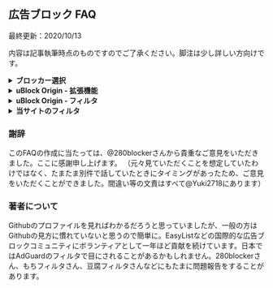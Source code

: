 ## 広告ブロック FAQ

最終更新：2020/10/13

内容は記事執筆時点のものですのでご了承ください。脚注は少し詳しい方向けです。

<details>

<summary><strong>ブロッカー選択</strong></summary>

#### 1. AdBlockやAdblock Plus（ABP）ではダメなのですか？

  それらでも大部分の広告は消えるでしょう。ですが、AdBlockで適用されるABP Japanese filtersは2020年2月に更新が停止しており、不具合の修正等は期待できません（ABPでは既に削除されたようです）。広告ブロッカーとは基本的にフィルタに書かれたルールを強制するためのプログラムであり、フィルタこそがその心臓部にあたります<sup>1</sup>。主要な日本語サイトの広告を大体除去するだけなら、100ほどのドメインをブロックするだけでもかなりの効果がありますが<sup>2</sup>、一部の厄介なサイトに対応するには特殊な文法で書かれたフィルタが必要です。そしてここからが重要なのですが、<strong>現在の主要な広告ブロッカーにはそれぞれ専用のフィルタ記法があり、それを無視して使うと十分な効果が得られません。</strong>今のところ、もちフィルタや豆腐フィルタといった主要な日本用フィルタが十分に性能を発揮できるのはuBlock Originだけであり、AdGuard（iOS版とコンテンツブロッカーを除く）が許容範囲といえる互換性を持っています<sup>3</sup>。日本用のフィルタでABPと互換性があるフィルタは280blockerさんのものだけですが、こちらはモバイルサイトを対象としています。ほかに選択肢がないならともかく、より良い選択肢がある以上、わざわざAdBlockやABPを使う必要はありません。
  <sub>1: `https://addons.mozilla.org/ja/firefox/addon/ublock-origin/`より引用：「この拡張機能は、あらかじめ設定されているフィルターのリストが無ければ意味を成しません。 ですので、何かしらの形で貢献したいと考えることがあった時は、これらのリストを無料で懸命に更新し続けている方々を思い出してください。」また、`https://github.com/AdguardTeam/AdguardFilters`の副題："The place where ads are actually blocked"</sub>

  <sub>2: 280blockerさんがよいタイミングで[記事](https://280blocker.net/blog/20201004/2549/)を書いてくださっていました。この統計は、スマホ広告ブロック黎明期にFilterProxyやWeblockに手動でドメイン登録してブロックされていた方には納得できるのではないかと思います。他の方法で消える広告/消せない広告については私もデータがありませんが、URLによるブロックもドメインブロック同様、一部のルールは多くヒットし何千ものページで機能する一方、滅多にヒットしないルールが大部分を占めます。後述のCNAMEトラッカーなどは、誤爆を気にしなければたった２つのURLルールで９割以上ブロックできます。</sub>

  <sub>3: ABPでは+jsや:styleといった文法が機能しないのが致命的です。これらはページにスクリプトや特定のCSSを挿入するもので、アンチ広告ブロックや迂回広告などに対処するうえで強力な武器になります。実はスクリプトについてはABPも対応しているのですが、ABP用の文法で書く必要があります。</sub>

#### 2.  AdBlockとAdblock Plusの違いは？

  歴史的な経緯についてはほかに優れた記事があるのでそちらに譲ります。現在はAdBlockのエンジンはAdblock Plusそのものであり、外装を付け替えただけです。小文字のAdblockについては知りません。

#### 3. ブラウザ組込みのブロッカーはどうですか？

  1.を参照していただきたいのですが、豆腐フィルタやもちフィルタが採用しているuBlock Origin文法に対応した組込みブロッカーは、PCでは私の知る限りBraveのみです。しかし、Braveは今のところカスタムフィルタの購読ができません。Vivaldiはカスタムフィルタの購読ができますが、基本的なブロックルールしかサポートしていません。

#### 4. Nano Adblocker（+ Nano Defender）の方がよいと聞きました。

  目的と使い方によります。もし、アンチ広告ブロックを念頭に置いておられるのなら、uBlock Originで十分です。現在、Nanoに報告されるすべてのアンチ広告ブロックはuBlock filtersかuBlock filters - Annoyancesにて対処されています。ただ、Nanoではコンテンツを妨害しないソフトアンチブロック（例：Outlook.com無料版で右側に出る「お願い」）もデフォルトで対処するのに対し、uBlock Originの場合はuBlock filters - Annoyancesの購読が必要になります。Nanoの最大の利点は強力だがリスクもあるスクリプトレットで一部の迷惑要素に対処できる点ですが<sup>4</sup>、Nano filters -  Annoyancesはほぼ海外向けです。日本語サイトを中心に見る人は、自分でルールを書くのでなければNanoを使うメリットはほぼありません。むしろ最新機能への追随が遅れることがあり<sup>5</sup>、使うフィルタによってはデメリットさえあります。ただ、NanoにはQuick reporterという問題報告ツールがあり、これは別の意味で大きなメリットといえます。ところで、アンチ広告ブロックは目立つため、初心者の方にはなにか特別な対処を要するものに思えてしまうのかもしれません。しかしこれは評判が悪かったため、近年増えてきているのはブロッカーを検知してそれを迂回する広告を再挿入するパターンです（これもあまり成功していないようです。広告を見たくない人に無理やり見せるのだから当然ですが）。

  <strong>Nanoプロジェクト（Chrome版）はトルコの開発者に[売却されました](https://github.com/NanoAdblocker/NanoCore/issues/362)。詳しくはリンクを参照していただきたいのですが、新開発者は、その気になればオンラインバンクの個人情報等も送信できる怪しい機能を追加しています。ChromeでNanoをご利用の方は速やかにアンインストールしてください。Firefox版は別の方がメンテナンスしているため大丈夫です。</strong>

  <sub>4: スクリプトレットにはもともとリスクがありますが、uBlock Originではあらかじめハードコードされたスクリプトのみを使うようにしてリスクを抑えています。この点はNanoも同じです。では何が違うかというと、uBlock Originの組込みスクリプトは最悪でもページの外見や機能を壊すくらいしかできないのに対し、Nanoのスクリプトにはたとえばクリックをシミュレーションするものがあり、これを使ったフィルタの存在を知っている攻撃者が対象サイトを乗っ取れば、マルウェアのリンクを自動クリックさせることもできます。ショッピングサイトなどであればもっと直接的な悪用もできるでしょう。このため、uBlock Originではこれらのスクリプトが広告やアンチ広告ブロックへの対処にどうしても必要となるまでは採用しないと決めています。その日が来るかはわかりませんが、参考までに、同様の理由で保留されていたパラメータの書き換え機能が現在（2020年10月）Twitchの広告対策に必要なことがわかり、検討が進んでいます。</sub>

  <sub>5: DandelionSprout氏によると、最近ではdomainオプションのワイルドカードサポートへの対応遅れが問題となったようです。</sub>

#### 5. スパイウェア化した、Nano Defenderの代わりはありますか？

  4.で述べたように、適切なフィルタを使用していればそもそもいらないと思います。uBlock Originに戻したことでアンチ広告ブロックが出るようになったという人は十中八九、フィルタ選択を間違えていると疑われます。まず、uBlock filtersが有効なことを確認し、それからほかのフィルタについても過剰購読などないか見直してみてください。また、アンチ広告ブロックのテストページはuBlock filtersの対象外です。雪フィルタでも対象外としていましたが、初心者の混乱を避けるため対応してみました（未対応のテストページをご存じの方は教えてください）。テストページでブロッカーが検知されるからと言って、アンチ広告ブロック対策がされていないと早合点しないでください。それでもアンチ広告ブロックに遭遇してしまった場合、[フィルタ作者に報告してください](https://old.reddit.com/r/firefox/comments/jbua53/nanoadblocker_nanodefender_is_malware_now/g8xrhct/)。予防的な対処がしたいのであれば、一番簡単で効果的なのは「汎用的な要素隠蔽フィルターを無視する」にチェックを入れることです。ただし広告枠やテキスト広告、一部ポップアップが隠し切れなくなるなど副作用もあります。どうしても標準のリストと日本用フィルタ以外にフィルタを追加したいのであれば、せいぜいAdGuard Baseくらいでしょう。まれにuBlock filters未対応のアンチ広告ブロックに対応している場合もあります。ただし、それなりに不具合もあります。Fuxk Fxckadblock（あえて伏字）は無駄が多く、作りもちょっと雑なためおすすめしませんし、uBlock filtersとBaseがあれば不要です。Fanboy's problematic-sitesは11.で述べたFanboy's Enhanced Tracking Listのサブフィルタで、11.と同様の理由でおすすめしませんし、効果もほとんどありません。なお、雪フィルタにおいても個別対応だけでなくアンチブロックを惹起しやすいルールを積極的に外すなどの対策をとっていますが、現状は個人管理ですので限界があります。

#### 6. uBlock OriginもNanoのように売却されないか心配です。

  確かなことは何も言えませんが、個人的な意見としては、Raymond Hill（uBlock Originの開発者、gorhill）は開発を中止することはあっても売却したり、その他ユーザーを危険にさらすことはないんじゃないかと思います。彼自身が今回の騒動で述べているように、現在の広告ブロック拡張機能は強大な権限を持っており、開発者を信用できなければ使うべきではありません。私はuBlock Originの前々身であるHttp Switchboardの誕生にも立ち会っている最初期ユーザーの一人で、そのころから何度か言葉を交わしていますが、ことセキュリティやプライバシーには厳格な人です。ほかの[悪質な拡張機能を見回ったり](https://www.bleepingcomputer.com/news/security/mozilla-removes-23-firefox-add-ons-that-snooped-on-users/)、パラメータの書換え機能などをセキュリティ上の問題で[却下したり](https://github.com/uBlockOrigin/uBlock-issues/issues/46#issuecomment-391303700)（同機能を採用したAdblock Plusは後に[脆弱性として指摘](https://forest.watch.impress.co.jp/docs/news/1180855.html)されることに）、例には事欠きません。また、お金に影響されるのを避けるため[寄付すら拒否](https://github.com/gorhill/uBlock/wiki/Why-don%27t-you-accept-donations%3F)しており、儲け話の誘いがあれば[さらし者にしています](https://twitter.com/gorhill/status/1293233244826218498)。実は一度、負担に耐え切れずuBlock Originの前身であるuBlockを新開発者に譲渡したことがあるのですが<sup>6</sup>、この時の失敗は氏にとって苦い経験だったようで、今でもときどきRedditなどで引用しています。

  <sub>6: 日本語では[こちらの記事](https://www.reddit.com/r/newsokur/comments/33wick/ublock%E3%82%AA%E3%83%AA%E3%82%B8%E3%83%8A%E3%83%AB%E3%81%AE%E4%BD%9C%E8%80%85%E3%81%8C%E7%8F%BE%E9%96%8B%E7%99%BA%E9%99%A3%E3%81%AE%E9%81%8B%E5%96%B6%E6%96%B9%E9%87%9D%E3%82%92%E7%96%91%E5%95%8F%E8%A6%96%E3%81%97%E7%8B%AC%E8%87%AA%E3%81%AB%E9%96%8B%E7%99%BA%E5%AD%98%E7%B6%9A%E3%82%92%E3%82%A2%E3%83%8A%E3%82%A6%E3%83%B3%E3%82%B9/)が詳しいです。ただし、uBlock Originの開発継続はもともとuBlockを委譲したときから決まっていました。</sub>


#### 7. 初心者におすすめのブロッカーを教えてください。

  PCではブラウザ上のブロックで大抵の人は足りると思います。この場合、一番のおすすめはuBlock Originです。Macは使っていないのでわかりません。Androidだとアプリ内の広告もまれではないため、デバイス全体をカバーできた方がよいでしょう。AdGuard for Androidがもっともメジャーで、かつ機能的にも十分だと思います。[なんJ AdGuard部](https://wikiwiki.jp/nanj-adguard/)さんに記事がまとまっています。iOSは2020年現在、広告ブロッカーへの制約が最も厳しい環境で、正直な話、厄介な広告再挿入などへの根本的な対処はできません（OSの問題で、ブロッカー開発者の技術でどうにかなるものではありません。文句はAxxleに）。日本語サイトを中心にみられる場合、280blockerがベストだと思います。最近の更新でアプリ内広告にもある程度対応できるようになりました。少し詳しい人や海外サイトを本格的にみる人はいくつか選択肢がありますが、そういう人にはこんな導入記事は必要ないでしょう。ネットワーク全体をカバーするには、Pi-holeやAdGuard Homeを使う方法と、DNSキャッシュサーバーを広告ブロック機能のあるものにする簡易的な方法があります。AdGuard Homeについては280blockerさんがわかりやすい[記事](https://280blocker.net/blog/20181027/1254/)を書いてくださっています。ただしこれらはドメイン単位の「粗い」ブロックしかできないため、各デバイスのブロッカーを置き換えることはできません。

</details>

<details>

<summary><strong>uBlock Origin - 拡張機能</strong></summary>

#### 8. ブロックのカウンターが上がり続けます。

  [何も問題](https://old.reddit.com/r/uBlockOrigin/comments/itw503/ubo_google_docs_high_cpu_spikes_and_blocked/g5l5yjd/)[ありません](https://old.reddit.com/r/uBlockOrigin/comments/j5cwdj/ubo_is_blocking_7k_xhr_requests_on_youtube_videos/g7sex8w/)。どういうわけか、カウンターが上がり続けるとパフォーマンスに悪影響があると信じている人が多いようです。確かに、ブロックされた場合にものすごい勢いでリクエストを送り続けるケースはあり、フリーズしたりCPU使用率が跳ね上がったりしますがこれはそのサイトの問題です。1秒に1つ程度のカウンター上昇なら何も影響ありません。どうしても信じられないなら、開発者ツールからパフォーマンスレコードをとって報告してください。証明できたらuBlock Origin史上初の発見です。

#### 9. Chrome/EdgeでuBlock Extraは必要なのでしょうか？

  [もしかしたら役に立つこともあるかもしれない](https://forums.lanik.us/viewtopic.php?f=106&t=43736)程度です。私自身は有用性を確認できませんでした。<strong>アンチ広告ブロックとは関係ありません</strong>。

</details>

<details>

<summary><strong>uBlock Origin - フィルタ</strong></summary>

#### 10. クラス名が毎回ランダムに変わる要素はどう消せばいいのでしょうか？/「要素をブロック」で消したものがすぐ復活します。

  「要素をブロック」はフィルター作者のための補助ツールです。１つ２つならともかく、同機能で自動生成されたルールをたくさん作るのはおすすめしません。クラス名が変わる場合、まずはクラス名以外で使える属性がないか、開発者ツールで見てみるのがよいと思います。もしなければ、該当要素の親や子孫で安定した属性を持つものや、使えそうなテキストを含むものがないか探します。そうしたものがあれば（必ずと言っていいほどあります）、あとは[Procedural cosmetic filters](https://github.com/gorhill/uBlock/wiki/Procedural-cosmetic-filters)を使うだけです。初心者であれば`:has`, `:has-text`と`:upward`だけでも十分でしょう。

#### 11. 効率的な非表示ルールの書き方を教えてください。

  細かいTipsはありますが、一番大切なのは[最小マッチング](https://github.com/gorhill/uBlock/wiki/Procedural-cosmetic-filters#important)を意識することです。通常の非表示ルールでもそうですが、Procedural cosmetic filtersにおいては[とくに](https://github.com/uBlockOrigin/uAssets/commit/8fd12b060148cfde8e53e70012733b089abf65bc#commitcomment-39037147)[重要](https://old.reddit.com/r/uBlockOrigin/comments/j4ewg7/best_practice_hasx_or_xupward/)です。

#### 12. おすすめのフィルタ構成を教えてください。

  フィルタ構成についてはこれが正解といえるものはなく、各自で調べて自身の好みに合うものを選択するしかありません。ただ、間違いといえるものはあります。フィルタを解釈して評価できる人はまれなため、インターネット上には主観的な使用感や信念にもとづいた「おすすめ」がたくさん転がっています。たとえば、Adblock Warning Removal Listは、最近になってようやく意味のないリストという認識が広まってきたようですが、数年前まであちこちでアンチ広告ブロック対策に推奨されていました。ここまでひどくはないものの、あまり正しく理解されていなさそうなリストとしてFanboy's Enhanced Tracking Listが挙げられます。このリストの最大のパートは許可ルールによるブロッカー検知回避なのですが、ちょっと大雑把すぎて検知と関係ない広告スクリプトまで許可してしまっています。これらは基本的にイニシエイターで、最終的な広告は別のルールでブロックされますが、不要なスクリプトを走らせてまで一部の検知を回避することを、同リストの利用者が求めているかは疑問です<sup>7</sup>。残りの部分もすべてがトラッキング対策ではなく、迷惑要素なども含まれています。あまり意味のないリストについていえば、NoCoinが挙げられるでしょう。コインマイニング自体、絶滅してはいないものの下火ですが、NoCoinでブロックされるものはほぼすべてEasyPrivacy + uBlock filters - Resource abuseでカバーされています。

  一般的なアドバイスとしては、初心者の方はともかく購読しすぎに注意することです。日本用フィルタの複数購読、ソーシャルや迷惑要素用フィルタの多重購読はおすすめしません。おそらく、たくさん購読するとそれだけ多くブロックしてくれるという考えからなのでしょうが、これは必ずしも正しくありません。また、フィルタによる不具合は天災のようなもので、普段はあまり遭遇しませんが忘れたころにやってきます。多く購読すればするほど、メリットは薄くなっていき、不具合の確率ばかり高まります。それにいくらuBlock Originでも、非表示フィルタやトークン化不能正規表現の無駄が多量に積もればパフォーマンスに影響しかねません。

  もう少し具体的に、PCの場合なら（あくまで参考程度にお願いします）
  - 内製フィルタ：最低でもuBlock filtersは維持することをおすすめします。ほかのフィルタに比べると不具合の率が少なく、日本語サイト利用者でもメリットは大きいです。Privacyはごくまれに誤爆することがあります。Badware risksやUnbreakは意味がわかっている人は外してもよいですが、維持しても害はないと思います。
  - 広告：海外サイトをよく見る人はEasyListを維持。日本のサイトしか見ないなら、お好みで外してもよい
  - プライバシー：トラッキングを気にしない人、または雪フィルタ使用者は外してもよい。気にする人で雪以外の日本語フィルタ使用なら、平均的なブロック性能が高いが不具合も多いEasyPrivacyを維持するか、不具合は少ないが漏れも多いAdGuard Tracking Protectionから選択
  - マルウェアドメイン：お好みで。デフォルトのOnline Malicious URL Blocklistはブラウザのセキュリティ機能（Google Safe Browsing）とデータ共有しており、大部分はブラウザでブロックされます
  - 迷惑系：ソーシャルボタンを消したい人はAdGuard Social Mediaを追加してもよいでしょう。ただし、もちおさんが提供されている[ことりフィルタ](https://eeii0a5l.github.io/mochifilter_homepage/kotori.html)やこちらで提供しているあられフィルタも検討してみてください（あられはAdGuard Social Mediaとの互換性を意識して作っており、併用も可能です）。ほかの迷惑要素についても同じく、AdGuard Annoyances, [ねぎフィルタ](https://eeii0a5l.github.io/mochifilter_homepage/negi.html), みぞれフィルタからの選択をおすすめします。ちょっと特殊なのがuBlock filters - Annoyancesで、これは主にソフトアンチ広告ブロックと右クリック/コピー禁止系への対策になります。Fanboy系は不具合の率が高く、初心者にはおすすめしません
  - 多目的：デフォルトのPeter Lowe'sはフィルタ数のわりに良い仕事を（主に海外サイトで）してくれているのですが、たまに誤爆することがあります。日本のサイトを中心に見るなら好みで外してもよい
  - 地域、言語：英語、日本語以外のサイトをよく見る人はその言語のフィルタを追加。日本語については別途日本用フィルタを購読するのであればAdGuard Japaneseを外す
  - カスタム：お好みでもちフィルタ、豆腐フィルタ、雪フィルタの中から一つを追加

  フィルタ構成とは別に、中級者以上の方であれば「汎用的な要素隠蔽フィルターを無視する」はおすすめできるオプションです。パフォーマンスの向上に加え、誤爆やアンチ広告ブロックへの遭遇率を下げることもできます。その代わり広告枠やテキスト広告が隠し切れないケースも出てきます。

  <sub>7: 一般非表示が有効なら、結局検知されてしまうことが多いです。</sub>

#### 13. EasyListやEasyPrivacyは不具合が多いと聞きます。

  事実です。私もこれまでいろいろな形で、おそらく数十件は報告しています。なお、ルールが多いから不具合が多いわけではありません。80対20の法則ではありませんが、大部分のルールは不具合と無関係な一方、誤爆しやすいルールというのがあります。雪フィルタではこの点を逆手にとり、誤爆しやすいルールをなるべく外すことにしました<sup>8</sup>。またアンチ広告ブロックを惹起しやすいという議論も聞きます。これは間違ってはいませんが、「それほど違わない」という印象です。もっとも一般的なトリガーは非表示、とくに`##.adsbygoogle`ですが、これは主要な日本用フィルタすべてに含まれています。EasyList側も当然気づいており、[変更してみたり](https://github.com/easylist/easylist/commit/216979ef1f3643405c9d2dba077807e114def71c)（失敗）、uBlock Origin限定ですが`*##.adsbygoogle:style(width:1px!important;height:1px!important;)`を検討してみたり（レイアウトが崩れるケース有り、断念）、世界的なアンチブロックの潮流についてはむしろ日本用フィルタより対策が進んでいるかもしれません。もちろん`/adspace.`など日本で多いトリガーもありますが、それを言い出すと日本用フィルタでのみトリガーされるものもあります。ところで、不具合が多い理由の一つは日本のユーザーからの報告がほとんどないことです。EasyListでなくとも、日本では280blockerさんを唯一の例外として、フィルタ作者への報告自体がまばらな印象です。すべてのユーザーが不具合を自己修正できるとは思えないため、ブロックをそのサイトで無効にしたり、dynamic filteringの緑で上書きしたりといった対処をされている方が多いのではないかと思います。フィルタ作者はそういった「荒療治」より効果的な対処ができますし、あなたの報告がほかの多くのユーザーを助けるかもしれません。ぜひ積極的な報告をお願いします。なお、当サイトおよびしたらばの[簡易報告掲示板](https://jbbs.shitaraba.net/bbs/read.cgi/internet/25463/1598352715/)では、EasyList等外部フィルタ併用時の不具合も受けつけ、可能であれば関係先にフィードバックを送ります。

  <sup>8: imasdkなど、メリットとの兼ね合いから誤爆が多くても採用したルールもあります。</sup>

</details>

<details>

<summary><strong>当サイトのフィルタ</strong></summary>

#### 14. 雪フィルタの中を見ると、海外サイト用のルールが結構あります。どのようなサイトが対象なのでしょうか？

  New York Timesなどの大手英語メディアや日本人利用者が多い海外マンガ、アニメ、あるいはポルノサイトに加え、以下のようなサイトを対象にしています：
  - 他の日本用フィルタで個別対応されているもの
  - 日本語のブログや記事などで紹介されている海外サイトで、ある程度トラフィックが高そうなもの
  - 特定のテーマに興味を持つ日本人が検索しそうな単語でGoogle検索したとき、検索上位に出てくるサイトでトラフィックが高そうなもの
  - 上記に該当するサイトの姉妹/系列サイトや、直接リンクされているサイトの一部
  
  例外は短縮プレミアムリンク系です。日本でメジャーなものは`sh.*`, `shorten.*`, `ouo.*`などだと思いますが、目的地につくまでに様々な短縮リンクをたらい回しにされることがあるため、インターフェースが英語のものについてはある程度網羅的に対応しています。

  英語以外ではロシアと中国/広東語のサイトがやや多いですが、これらの言語をよく利用する方には到底足りません。EasyListや各言語用フィルタを使用してください。

#### 15. 雪フィルタでCNAMEトラッカー（ファーストパーティートラッカー）はブロックできますか？

  はい、ほとんどはブロックされます。大雪併用ならほぼすべてといってもよいです。一部メディア（というよりNext DNS？）が騒ぎ立てたため、CNAMEトラッカーをなにか特別なもののように思っている人がいるようですが、実際はEasyPrivacyなどは以前からとくに区別せずブロックしていました。日本では豆腐さんもgenieesspvのCNAMEトラッカーを以前よりブロックされています。Eulerianが少し厄介だったのはCNAMEの利用そのものではなく、CNAMEとランダムにみえるサブドメインの組合せでした。多くのCNAMEトラッカーは、たとえば`smetrics`といった、決まったサブドメインを使います。そしてなにも`||smetrics.`のようなルールを使わずとも、一般ルールで簡単に全部ブロックできます（誤爆があるため雪では一部しか採用していません）。なお、ファーストパーティートラッカーという呼称が使われることもありますが、CNAMEトラッカーには純粋なサードパーティーのものも少なくないですし、一部メディアが書いたような「ファーストパーティーだとブロックしにくい」などということもありません。ちなみに、`ad-cloud.jp`と`genieesspv.jp`の[CNAMEトラッカー](https://ln2.sync.com/dl/fa3ee4fc0/hbx7nuxm-u93hrvur-6pqd7ksx-4a43i6dq/view/text/10872149110008)[一覧](https://ln2.sync.com/dl/37297af50/view/text/10550679950008#qm9yf8hs-vk8m52pe-5ruzkqn9-ssa6cv2b)を公開しています（ここに含まれるすべてが実際に使われているわけではありません）。他に`a8.net`, `ebis.ne.jp`, `omtrdc.net`などのCNAMEトラッカー一覧もありますが、`sync.com`の共有リンク数制限により公開を取りやめました。ただしこれらはデータが少し古く、リストに含まれていないトラッカーも確認しています。

#### 16. なにか言い残したことは？

  AdGuardに関する某掲示板で私を指名するのはやめてください。ちゃんと報告していただければAdGuardチームの誰かが対処するはずです。私を含めチームの何名かはただの無償ボランティア<sup>9</sup>で、チームの誰かから依頼された場合は別として、空き時間で適当に目についた問題に対処しているだけです。ところで、スクリーンショットのみで説明がなく、何をしてほしいのか不明瞭な報告がたまにあります。大抵、チームから呼ばれて私がエスパーするはめになります。日本語で構いませんので（スクリーンショット中に日本語を入れるのは控えてください）、一言説明を入れてください。できればスクリーンショットにもマーキングをしていただけるとなおよいです。

<sub>9: 永久ライセンスはもらえますが、公式にある５件程度でいいというのはウソです。ライセンス目当てにContributorを目指すのはやめた方がいいでしょう。ですがContributorは欲しいです、切実に。</sub>

</details>

### 謝辞

このFAQの作成に当たっては、@280blockerさんから貴重なご意見をいただきました。ここに感謝申し上げます。
（元々見ていただくことを想定していたわけではなく、たまたま別件で話していたときにタイミングがあったため、ご意見をいただくことができました。間違い等の文責はすべて@Yuki2718にあります）

### 著者について

Githubのプロファイルを見ればわかるだろうと思っていましたが、一般の方はGithubの見方に慣れていないと思うので簡単に。EasyListなどの国際的な広告ブロックコミュニティにボランティアとして一年ほど貢献を続けています。日本ではAdGuardのフィルタで目にされることがあるかもしれません。280blockerさん、もちフィルタさん、豆腐フィルタさんなどにもたまに問題報告をすることがあります。